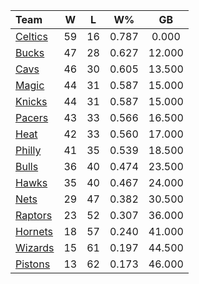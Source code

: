 | Team                            |  W  |  L  |  W%   |   GB   |
|:--------------------------------|:---:|:---:|:-----:|:------:|
| [Celtics](/r/bostonceltics)     | 59  | 16  | 0.787 | 0.000  |
| [Bucks](/r/MkeBucks)            | 47  | 28  | 0.627 | 12.000 |
| [Cavs](/r/clevelandcavs)        | 46  | 30  | 0.605 | 13.500 |
| [Magic](/r/OrlandoMagic)        | 44  | 31  | 0.587 | 15.000 |
| [Knicks](/r/NYKnicks)           | 44  | 31  | 0.587 | 15.000 |
| [Pacers](/r/pacers)             | 43  | 33  | 0.566 | 16.500 |
| [Heat](/r/heat)                 | 42  | 33  | 0.560 | 17.000 |
| [Philly](/r/sixers)             | 41  | 35  | 0.539 | 18.500 |
| [Bulls](/r/chicagobulls)        | 36  | 40  | 0.474 | 23.500 |
| [Hawks](/r/AtlantaHawks)        | 35  | 40  | 0.467 | 24.000 |
| [Nets](/r/GoNets)               | 29  | 47  | 0.382 | 30.500 |
| [Raptors](/r/torontoraptors)    | 23  | 52  | 0.307 | 36.000 |
| [Hornets](/r/CharlotteHornets)  | 18  | 57  | 0.240 | 41.000 |
| [Wizards](/r/washingtonwizards) | 15  | 61  | 0.197 | 44.500 |
| [Pistons](/r/DetroitPistons)    | 13  | 62  | 0.173 | 46.000 |